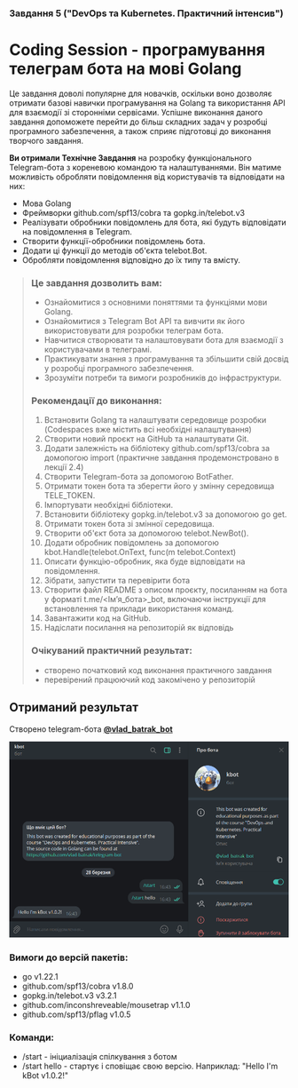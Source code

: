 ### Завдання 5 ("DevOps та Kubernetes. Практичний інтенсив")

# Coding Session - програмування телеграм бота на мові Golang

Це завдання доволі популярне для новачків, оскільки воно дозволяє отримати базові навички програмування на Golang та використання API для взаємодії зі сторонніми сервісами. Успішне виконання даного завдання допоможете перейти до більш складних задач у розробці програмного забезпечення, а також сприяє підготовці до виконання творчого завдання.

**Ви отримали Технічне Завдання** на розробку функціонального Telegram-бота з кореневою командою та налаштуваннями. Він матиме можливість обробляти повідомлення від користувачів та відповідати на них:
- Мова Golang
- Фреймворки github.com/spf13/cobra та gopkg.in/telebot.v3
- Реалізувати обробники повідомлень для бота, які будуть відповідати на повідомлення в Telegram.
- Створити функції-обробники повідомлень бота.
- Додати ці функції до методів об'єкта telebot.Bot.
- Обробляти повідомлення відповідно до їх типу та вмісту.

<blockquote>

### Це завдання дозволить вам:
- Ознайомитися з основними поняттями та функціями мови Golang.
- Ознайомитися з Telegram Bot API та вивчити як його використовувати для розробки телеграм бота.
- Навчитися створювати та налаштовувати бота для взаємодії з користувачами в телеграмі.
- Практикувати знання з програмування та збільшити свій досвід у розробці програмного забезпечення.
- Зрозуміти потреби та вимоги розробників до інфраструктури.

### Рекомендації до виконання:
1. Встановити Golang та налаштувати середовище розробки (Codespaces вже містить всі необхідні налаштування)
1. Створити новий проєкт на GitHub та налаштувати Git.
1. Додати залежність на бібліотеку github.com/spf13/cobra за домопогою import (практичне завдання продемонстровано в лекції 2.4)
1. Створити Telegram-бота за допомогою BotFather.
1. Отримати токен бота та зберегти його у змінну середовища TELE_TOKEN.
1. Імпортувати необхідні бібліотеки.
1. Встановити бібліотеку gopkg.in/telebot.v3 за допомогою go get.
1. Отримати токен бота зі змінної середовища.
1. Створити об'єкт бота за допомогою telebot.NewBot().
1. Додати обробник повідомлень за допомогою kbot.Handle(telebot.OnText, func(m telebot.Context)
1. Описати функцію-обробник, яка буде відповідати на повідомлення.
1. Зібрати, запустити та перевірити бота
1. Створити файл README з описом проєкту, посиланням на бота у форматі t.me/<Імʼя_бота>_bot, включаючи інструкції для встановлення та приклади використання команд.
1. Завантажити код на GitHub.
1. Надіслати посилання на репозиторій як відповідь

### Очікуваний практичний результат:
- створено початковий код виконання практичного завдання
- перевірений працюючий код закомічено у репозиторій

</blockquote>

## Отриманий результат 

Створено telegram-бота [**@vlad_batrak_bot**](https://t.me/vlad_batrak_bot)

![vlad_batrak_bot](image.png)

### Вимоги до версій пакетів:
- go v1.22.1
- github.com/spf13/cobra v1.8.0
- gopkg.in/telebot.v3 v3.2.1
- github.com/inconshreveable/mousetrap v1.1.0
- github.com/spf13/pflag v1.0.5

### Команди:
- /start        - ініциалізація спілкування з ботом
- /start hello  - стартує і сповіщає свою версію. Наприклад: "Hello I'm kBot v1.0.2!"

